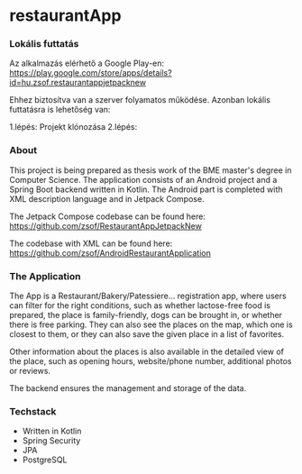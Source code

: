 # restaurantApp

### Lokális futtatás
Az alkalmazás elérhető a Google Play-en: https://play.google.com/store/apps/details?id=hu.zsof.restaurantappjetpacknew

Ehhez biztosítva van a szerver folyamatos működése. Azonban lokális futtatásra is lehetőség van:

1.lépés: Projekt klónozása
2.lépés: 
### About

This project is being prepared as thesis work of the BME master's degree in Computer Science.
The application consists of an Android project and a Spring Boot backend written in Kotlin. The Android part is completed with XML description language and in Jetpack Compose. 

The Jetpack Compose codebase can be found here: https://github.com/zsof/RestaurantAppJetpackNew

The codebase  with XML can be found here: https://github.com/zsof/AndroidRestaurantApplication

### The Application

The App is a Restaurant/Bakery/Patessiere... registration app, where users can filter for the right conditions, such as whether lactose-free food is prepared, the place is family-friendly, dogs can be brought in, or whether there is free parking. 
They can also see the places on the map, which one is closest to them, or they can also save the given place in a list of favorites.

Other information about the places is also available in the detailed view of the place, such as opening hours, website/phone number, additional photos or reviews.

The backend ensures the management and storage of the data.

### Techstack

- Written in Kotlin
- Spring Security
- JPA
- PostgreSQL
